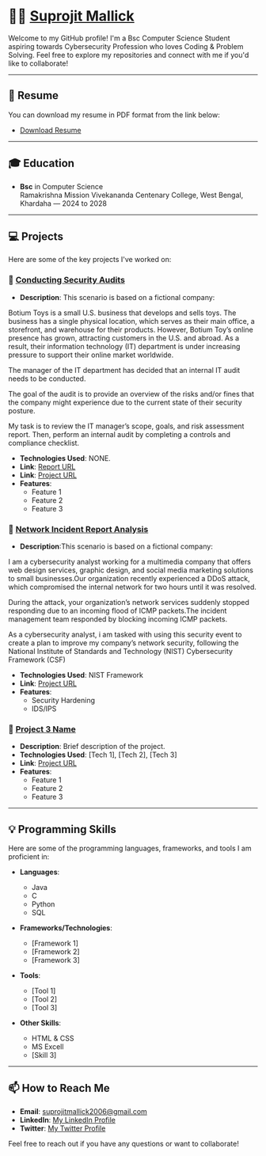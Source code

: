 # 👨‍💻 [Suprojit Mallick](https://www.linkedin.com/in/suprojit-mallick-462437311)  

Welcome to my GitHub profile! I'm a Bsc Computer Science Student aspiring towards Cybersecurity Profession who loves Coding & Problem Solving. Feel free to explore my repositories and connect with me if you'd like to collaborate!

---

## 📄 Resume

You can download my resume in PDF format from the link below:

- [Download Resume](https://in.docworkspace.com/d/sIFqR5bq4AeHmuL0G)

---

## 🎓 Education

- **Bsc** in Computer Science  
  Ramakrishna Mission Vivekananda Centenary College, West Bengal, Khardaha — 2024 to 2028
  
---

## 💻 Projects

Here are some of the key projects I've worked on:

### 🚀 [Conducting Security Audits](#)  
- **Description**: This scenario is based on a fictional company:

Botium Toys is a small U.S. business that develops and sells toys. The business has a single physical location, which serves as their main office, a storefront, and warehouse for their products. However, Botium Toy’s online presence has grown, attracting customers in the U.S. and abroad. As a result, their information technology (IT) department is under increasing pressure to support their online market worldwide. 

The manager of the IT department has decided that an internal IT audit needs to be conducted. 

The goal of the audit is to provide an overview of the risks and/or fines that the company might experience due to the current state of their security posture.

My task is to review the IT manager’s scope, goals, and risk assessment report. Then, perform an internal audit by completing a controls and compliance checklist.
- **Technologies Used**: NONE.
- **Link**: [Report URL](https://in.docworkspace.com/d/sIC-R5bq4AcaovbwG)
- **Link**: [Project URL](https://in.docworkspace.com/d/sIDGR5bq4AbGvvbwG)  
- **Features**:  
    - Feature 1  
    - Feature 2  
    - Feature 3  

### 🚀 [Network Incident Report Analysis](#)  
- **Description**:This scenario is based on a fictional company:

I am a cybersecurity analyst working for a multimedia company that offers web design services, graphic design, and social media marketing solutions to small businesses.Our organization recently experienced a DDoS attack, which compromised the internal network for two hours until it was resolved.

During the attack, your organization’s network services suddenly stopped responding due to an incoming flood of ICMP packets.The incident management team responded by blocking incoming ICMP packets.

As a cybersecurity analyst, i am tasked with using this security event to create a plan to improve my company’s network security, following the National Institute of Standards and Technology (NIST) Cybersecurity Framework (CSF)
- **Technologies Used**: NIST Framework 
- **Link**: [Project URL](https://docs.google.com/document/d/13ExF50Ki1qy7QqAQUwioP_GNw72zv8p0Ufka2meTTaY/edit?usp=sharing)  
- **Features**:  
    - Security Hardening 
    - IDS/IPS

### 🚀 [Project 3 Name](#)  
- **Description**: Brief description of the project.
- **Technologies Used**: [Tech 1], [Tech 2], [Tech 3]  
- **Link**: [Project URL](#)  
- **Features**:  
    - Feature 1  
    - Feature 2  
    - Feature 3  

---

## 💡 Programming Skills

Here are some of the programming languages, frameworks, and tools I am proficient in:

- **Languages**:  
  - Java
  - C
  - Python
  - SQL

- **Frameworks/Technologies**:  
  - [Framework 1]  
  - [Framework 2]  
  - [Framework 3]  

- **Tools**:  
  - [Tool 1]  
  - [Tool 2]  
  - [Tool 3]  

- **Other Skills**:  
  - HTML & CSS
  - MS Excell
  - [Skill 3]

---

## 📫 How to Reach Me

- **Email**: suprojitmallick2006@gmail.com
- **LinkedIn**: [My LinkedIn Profile](https://www.linkedin.com/in/suprojit-mallick-462437311)
- **Twitter**: [My Twitter Profile](https://x.com/supM206)

Feel free to reach out if you have any questions or want to collaborate!
